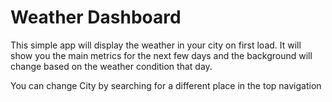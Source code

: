 # Weather Dashboard

This simple app will display the weather in your city on first load. It will show you the main metrics for the next few days and the background will change based on the weather condition that day.

You can change City by searching for a different place in the top navigation

